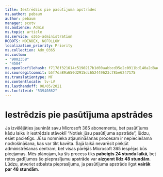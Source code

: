 ```yaml
---
title: Iestrēdzis pie pasūtījuma apstrādes
ms.author: pebaum
author: pebaum
manager: scotv
ms.audience: Admin
ms.topic: article
ms.service: o365-administration
ROBOTS: NOINDEX, NOFOLLOW
localization_priority: Priority
ms.collection: Adm_O365
ms.custom:
- "9002358"
- "4584"
ms.openlocfilehash: f7178f321614c5190217b1d00aabbcd95e2c0911bd140a2d8ad455665ac5b73b
ms.sourcegitcommit: b5f7da89a650d2915dc652449623c78be6247175
ms.translationtype: MT
ms.contentlocale: lv-LV
ms.lasthandoff: 08/05/2021
ms.locfileid: "53940862"
---
```

# <a name="stuck-on-processing-order"></a>Iestrēdzis pie pasūtījuma apstrādes

Ja izvēlējāties jaunināt savu Microsoft 365 abonementu, bet pasūtījums kādu laiku ir iestrēdzis stāvoklī “Notiek jūsu pasūtījuma apstrāde”, lūdzu, esiet pacietīgs. Jūsu nomnieka atjaunināšanas procesam ir nepieciešama nodrošināšana, kas var tikt kavēta. Šajā laikā nevarēsit piekļūt administrēšanas centram, bet visas pārējās Microsoft 365 iespējas būs pieejamas. Mēs plānojam, ka šis process tiks **pabeigts 24 stundu laikā**, bet retos gadījumos šo pieprasījumu apstrāde var **aizņemt līdz 48 stundām**. Lūdzu, atveriet atbalsta pieprasījumu, ja pasūtījuma apstrāde ilgst **vairāk par 48 stundām**.

